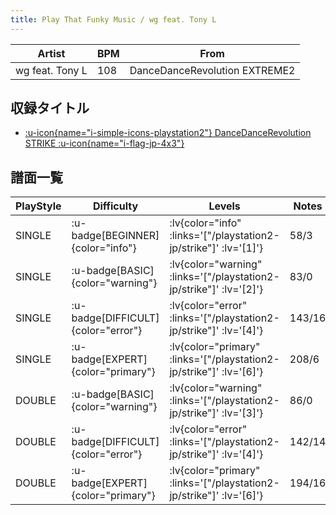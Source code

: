 ```yaml
---
title: Play That Funky Music / wg feat. Tony L
---
```


|Artist|BPM|From|
|------|---|----|
|wg feat. Tony L|108|DanceDanceRevolution EXTREME2|

## 収録タイトル

- [ :u-icon{name="i-simple-icons-playstation2"} DanceDanceRevolution STRIKE :u-icon{name="i-flag-jp-4x3"} ](/playstation2-jp/strike)

## 譜面一覧

|PlayStyle|Difficulty|Levels|Notes|Movie|
|---------|----------|------|-----|-----|
|SINGLE| :u-badge[BEGINNER]{color="info"} | :lv{color="info" :links='["/playstation2-jp/strike"]' :lv='[1]'} |58/3||
|SINGLE| :u-badge[BASIC]{color="warning"} | :lv{color="warning" :links='["/playstation2-jp/strike"]' :lv='[2]'} |83/0||
|SINGLE| :u-badge[DIFFICULT]{color="error"} | :lv{color="error" :links='["/playstation2-jp/strike"]' :lv='[4]'} |143/16||
|SINGLE| :u-badge[EXPERT]{color="primary"} | :lv{color="primary" :links='["/playstation2-jp/strike"]' :lv='[6]'} |208/6||
|DOUBLE| :u-badge[BASIC]{color="warning"} | :lv{color="warning" :links='["/playstation2-jp/strike"]' :lv='[3]'} |86/0||
|DOUBLE| :u-badge[DIFFICULT]{color="error"} | :lv{color="error" :links='["/playstation2-jp/strike"]' :lv='[4]'} |142/14||
|DOUBLE| :u-badge[EXPERT]{color="primary"} | :lv{color="primary" :links='["/playstation2-jp/strike"]' :lv='[6]'} |194/16||
